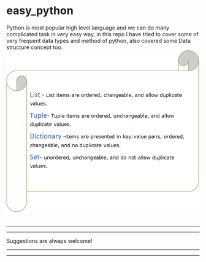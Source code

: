 # easy_python
Python is most popular high level language and we can do many complicated task in very easy way, in this repo I have tried to cover some of very frequent data types and method of python, also covered some Data structure concept too.<br>
<img src="https://github.com/codeasarjun/easy_python/blob/main/data_type.png"><br><br>
<hr><hr>
Suggestions are always welcome!<br>
<hr><hr>

